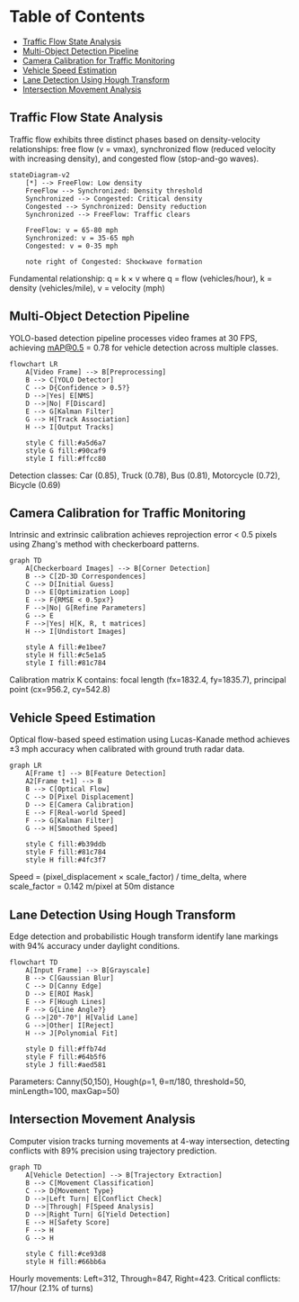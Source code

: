 <!-- TOC -->
# Table of Contents

- [Traffic Flow State Analysis](#traffic-flow-state-analysis)
- [Multi-Object Detection Pipeline](#multi-object-detection-pipeline)
- [Camera Calibration for Traffic Monitoring](#camera-calibration-for-traffic-monitoring)
- [Vehicle Speed Estimation](#vehicle-speed-estimation)
- [Lane Detection Using Hough Transform](#lane-detection-using-hough-transform)
- [Intersection Movement Analysis](#intersection-movement-analysis)

<!-- /TOC -->


## Traffic Flow State Analysis

Traffic flow exhibits three distinct phases based on density-velocity relationships: free flow (v = vmax), synchronized flow (reduced velocity with increasing density), and congested flow (stop-and-go waves).

```mermaid
stateDiagram-v2
    [*] --> FreeFlow: Low density
    FreeFlow --> Synchronized: Density threshold
    Synchronized --> Congested: Critical density
    Congested --> Synchronized: Density reduction
    Synchronized --> FreeFlow: Traffic clears
    
    FreeFlow: v = 65-80 mph
    Synchronized: v = 35-65 mph
    Congested: v = 0-35 mph
    
    note right of Congested: Shockwave formation
```

Fundamental relationship: q = k × v where q = flow (vehicles/hour), k = density (vehicles/mile), v = velocity (mph)

## Multi-Object Detection Pipeline

YOLO-based detection pipeline processes video frames at 30 FPS, achieving mAP@0.5 = 0.78 for vehicle detection across multiple classes.

```mermaid
flowchart LR
    A[Video Frame] --> B[Preprocessing]
    B --> C[YOLO Detector]
    C --> D{Confidence > 0.5?}
    D -->|Yes| E[NMS]
    D -->|No| F[Discard]
    E --> G[Kalman Filter]
    G --> H[Track Association]
    H --> I[Output Tracks]
    
    style C fill:#a5d6a7
    style G fill:#90caf9
    style I fill:#ffcc80
```

Detection classes: Car (0.85), Truck (0.78), Bus (0.81), Motorcycle (0.72), Bicycle (0.69)

## Camera Calibration for Traffic Monitoring

Intrinsic and extrinsic calibration achieves reprojection error < 0.5 pixels using Zhang's method with checkerboard patterns.

```mermaid
graph TD
    A[Checkerboard Images] --> B[Corner Detection]
    B --> C[2D-3D Correspondences]
    C --> D[Initial Guess]
    D --> E[Optimization Loop]
    E --> F{RMSE < 0.5px?}
    F -->|No| G[Refine Parameters]
    G --> E
    F -->|Yes| H[K, R, t matrices]
    H --> I[Undistort Images]
    
    style A fill:#e1bee7
    style H fill:#c5e1a5
    style I fill:#81c784
```

Calibration matrix K contains: focal length (fx=1832.4, fy=1835.7), principal point (cx=956.2, cy=542.8)

## Vehicle Speed Estimation

Optical flow-based speed estimation using Lucas-Kanade method achieves ±3 mph accuracy when calibrated with ground truth radar data.

```mermaid
graph LR
    A[Frame t] --> B[Feature Detection]
    A2[Frame t+1] --> B
    B --> C[Optical Flow]
    C --> D[Pixel Displacement]
    D --> E[Camera Calibration]
    E --> F[Real-world Speed]
    F --> G[Kalman Filter]
    G --> H[Smoothed Speed]
    
    style C fill:#b39ddb
    style F fill:#81c784
    style H fill:#4fc3f7
```

Speed = (pixel_displacement × scale_factor) / time_delta, where scale_factor = 0.142 m/pixel at 50m distance

## Lane Detection Using Hough Transform

Edge detection and probabilistic Hough transform identify lane markings with 94% accuracy under daylight conditions.

```mermaid
flowchart TD
    A[Input Frame] --> B[Grayscale]
    B --> C[Gaussian Blur]
    C --> D[Canny Edge]
    D --> E[ROI Mask]
    E --> F[Hough Lines]
    F --> G{Line Angle?}
    G -->|20°-70°| H[Valid Lane]
    G -->|Other| I[Reject]
    H --> J[Polynomial Fit]
    
    style D fill:#ffb74d
    style F fill:#64b5f6
    style J fill:#aed581
```

Parameters: Canny(50,150), Hough(ρ=1, θ=π/180, threshold=50, minLength=100, maxGap=50)

## Intersection Movement Analysis

Computer vision tracks turning movements at 4-way intersection, detecting conflicts with 89% precision using trajectory prediction.

```mermaid
graph TD
    A[Vehicle Detection] --> B[Trajectory Extraction]
    B --> C[Movement Classification]
    C --> D{Movement Type}
    D -->|Left Turn| E[Conflict Check]
    D -->|Through| F[Speed Analysis]
    D -->|Right Turn| G[Yield Detection]
    E --> H[Safety Score]
    F --> H
    G --> H
    
    style C fill:#ce93d8
    style H fill:#66bb6a
```

Hourly movements: Left=312, Through=847, Right=423. Critical conflicts: 17/hour (2.1% of turns)


```python

```
